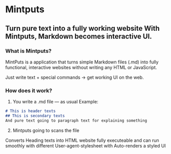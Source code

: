# Mintputs
## Turn pure text into a fully working website With Mintputs, Markdown becomes interactive UI.

### What is Mintputs?

MintPuts is a application that turns simple Markdown files (.md) into fully functional, interactive websites without writing any HTML or JavaScript.

Just write text + special commands → get working UI on the web.

### How does it work?

1. You write a .md file — as usual
Example:

```markdown
# This is header texts
## This is secondary texts
And pure text going to paragraph text for explaining something
```

2. Mintputs going to scans the file

Converts Heading texts into HTML website fully executeable and can run smoothly with different User-agent-stylesheet
with Auto-renders a styled UI
